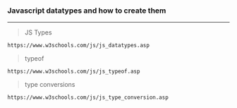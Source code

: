 ### Javascript datatypes and how to create them

---

> JS Types

```
https://www.w3schools.com/js/js_datatypes.asp
```


> typeof

```
https://www.w3schools.com/js/js_typeof.asp
```


> type conversions

```
https://www.w3schools.com/js/js_type_conversion.asp
```
